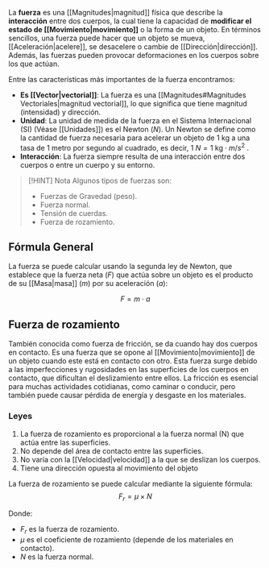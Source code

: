 La **fuerza** es una [[Magnitudes|magnitud]] física que describe la **interacción** entre dos cuerpos, la cual tiene la capacidad de **modificar el estado de [[Movimiento|movimiento]]** o la forma de un objeto. En términos sencillos, una fuerza puede hacer que un objeto se mueva, [[Aceleración|acelere]], se desacelere o cambie de [[Dirección|dirección]]. Además, las fuerzas pueden provocar deformaciones en los cuerpos sobre los que actúan.

Entre las características más importantes de la fuerza encontramos:
- **Es [[Vector|vectorial]]**: La fuerza es una [[Magnitudes#Magnitudes Vectoriales|magnitud vectorial]], lo que significa que tiene magnitud (intensidad) y dirección.
- **Unidad**: La unidad de medida de la fuerza en el Sistema Internacional (SI) (Véase [[Unidades]]) es el Newton ($N$). Un Newton se define como la cantidad de fuerza necesaria para acelerar un objeto de 1 kg a una tasa de 1 metro por segundo al cuadrado, es decir, $1 ~N = 1~\text{kg} \cdot m/s^2$ .
- **Interacción**: La fuerza siempre resulta de una interacción entre dos cuerpos o entre un cuerpo y su entorno.

> [!HINT] Nota
> Algunos tipos de fuerzas son:
> - Fuerzas de Gravedad (peso).
> - Fuerza normal.
> - Tensión de cuerdas.
> - Fuerza de rozamiento.

## Fórmula General
La fuerza se puede calcular usando la segunda ley de Newton, que establece que la fuerza neta ($F$) que actúa sobre un objeto es el producto de su [[Masa|masa]] ($m$) por su aceleración ($a$):

$$
F = m\cdot a
$$

## Fuerza de rozamiento

También conocida como fuerza de fricción, se da cuando hay dos cuerpos en contacto. Es una fuerza que se opone al [[Movimiento|movimiento]] de un objeto cuando este está en contacto con otro. Esta fuerza surge debido a las imperfecciones y rugosidades en las superficies de los cuerpos en contacto, que dificultan el deslizamiento entre ellos. La fricción es esencial para muchas actividades cotidianas, como caminar o conducir, pero también puede causar pérdida de energía y desgaste en los materiales.

### Leyes

1. La fuerza de rozamiento es proporcional a la fuerza normal (N) que actúa entre las superficies.
2. No depende del área de contacto entre las superficies.
3. No varía con la [[Velocidad|velocidad]] a la que se deslizan los cuerpos.
4. Tiene una dirección opuesta al movimiento del objeto

La fuerza de rozamiento se puede calcular mediante la siguiente fórmula:
$$F_r=\mu\times N$$

Donde: 
- $F_r$ es la fuerza de rozamiento.
- $\mu$ es el coeficiente de rozamiento (depende de los materiales en contacto).
- $N$ es la fuerza normal.